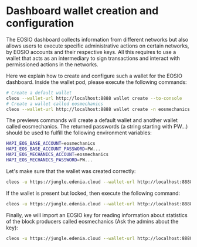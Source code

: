 # Dashboard wallet creation and configuration

The EOSIO dashboard collects information from different networks but also
allows users to execute specific administrative actions on certain networks,
by EOSIO accounts and their respective keys. All this requires to use a 
wallet that acts as an intermediary to sign transactions and interact with
permissioned actions in the networks.

Here we explain how to create and configure such a wallet for the EOSIO
dashboard. Inside the wallet pod, please execute the following commands:

```bash
# Create a default wallet
cleos --wallet-url http://localhost:8888 wallet create --to-console
# Create a wallet called eosmechanics
cleos --wallet-url http://localhost:8888 wallet create -n eosmechanics --to-console
```

The previews commands will create a default wallet and another wallet called
eosmechanics. The returned passwords (a string starting with PW...) should be
used to fulfill the following environment variables:

```bash
HAPI_EOS_BASE_ACCOUNT=eosmechanics
HAPI_EOS_BASE_ACCOUNT_PASSWORD=PW...
HAPI_EOS_MECHANICS_ACCOUNT=eosmechanics
HAPI_EOS_MECHANICS_PASSWORD=PW...
```

Let's make sure that the wallet was created correctly:

```bash
cleos -u https://jungle.edenia.cloud --wallet-url http://localhost:8888 wallet list
```

If the wallet is present but locked, then execute the following command:

```bash
cleos -u https://jungle.edenia.cloud --wallet-url http://localhost:8888 wallet unlock -n eosmechanics
```

Finally, we will import an EOSIO key for reading information about statistics of the block
producers called eosmechanics (Ask the admins about the key):

```bash
cleos -u https://jungle.edenia.cloud --wallet-url http://localhost:8888 wallet import -n eosmechanics
```

